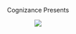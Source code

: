 <p align="center">Cognizance Presents</p>

<p align="center">
  <a href="12">
    <img src="https://github.com/user-attachments/assets/c9740dcc-737e-4f53-a971-46ecad8e520c">
  </a>
</p>

